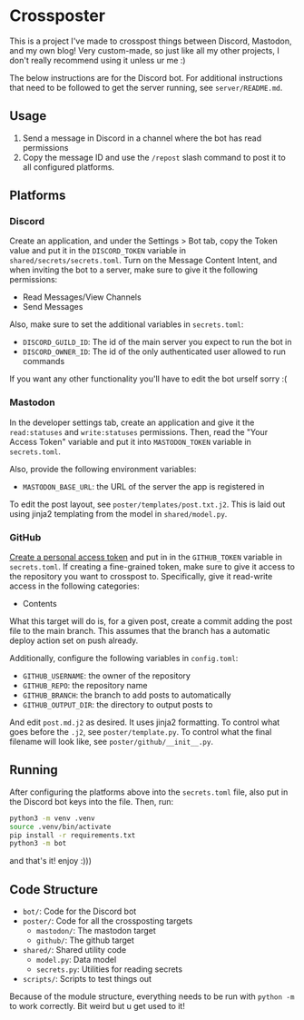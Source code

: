 # Crossposter

This is a project I've made to crosspost things between Discord, Mastodon, and
my own blog! Very custom-made, so just like all my other projects, I don't
really recommend using it unless ur me :)

The below instructions are for the Discord bot. For additional instructions
that need to be followed to get the server running, see `server/README.md`.

## Usage

1. Send a message in Discord in a channel where the bot has read permissions
2. Copy the message ID and use the `/repost` slash command to post it to all
   configured platforms.

## Platforms

### Discord

Create an application, and under the Settings > Bot tab, copy the Token value
and put it in the `DISCORD_TOKEN` variable in `shared/secrets/secrets.toml`.
Turn on the Message Content Intent, and when inviting the bot to a server, make
sure to give it the following permissions:

- Read Messages/View Channels
- Send Messages

Also, make sure to set the additional variables in `secrets.toml`:

- `DISCORD_GUILD_ID`: The id of the main server you expect to run the bot in
- `DISCORD_OWNER_ID`: The id of the only authenticated user allowed to run
  commands

If you want any other functionality you'll have to edit the bot urself sorry :(

### Mastodon

In the developer settings tab, create an application and give it the
`read:statuses` and `write:statuses` permissions. Then, read the "Your Access
Token" variable and put it into `MASTODON_TOKEN` variable in `secrets.toml`.

Also, provide the following environment variables:

- `MASTODON_BASE_URL`: the URL of the server the app is registered in

To edit the post layout, see `poster/templates/post.txt.j2`. This is laid out
using jinja2 templating from the model in `shared/model.py`.

### GitHub

[Create a personal access token](https://docs.github.com/en/authentication/keeping-your-account-and-data-secure/managing-your-personal-access-tokens)
and put in in the `GITHUB_TOKEN` variable in `secrets.toml`. If creating a
fine-grained token, make sure to give it access to the repository you want to
crosspost to. Specifically, give it read-write access in the following
categories:

- Contents

What this target will do is, for a given post, create a commit adding the post
file to the main branch. This assumes that the branch has a automatic deploy
action set on push already.

Additionally, configure the following variables in `config.toml`:

- `GITHUB_USERNAME`: the owner of the repository
- `GITHUB_REPO`: the repository name
- `GITHUB_BRANCH`: the branch to add posts to automatically
- `GITHUB_OUTPUT_DIR`: the directory to output posts to

And edit `post.md.j2` as desired. It uses jinja2 formatting. To
control what goes before the `.j2`, see `poster/template.py`. To control
what the final filename will look like, see `poster/github/__init__.py`.

## Running

After configuring the platforms above into the `secrets.toml` file, also put in
the Discord bot keys into the file. Then, run:

```zsh
python3 -m venv .venv
source .venv/bin/activate
pip install -r requirements.txt
python3 -m bot
```

and that's it! enjoy :)))

## Code Structure

- `bot/`: Code for the Discord bot
- `poster/`: Code for all the crossposting targets
  - `mastodon/`: The mastodon target
  - `github/`: The github target
- `shared/`: Shared utility code
  - `model.py`: Data model
  - `secrets.py`: Utilities for reading secrets
- `scripts/`: Scripts to test things out

Because of the module structure, everything needs to be run with `python -m` to
work correctly. Bit weird but u get used to it!
